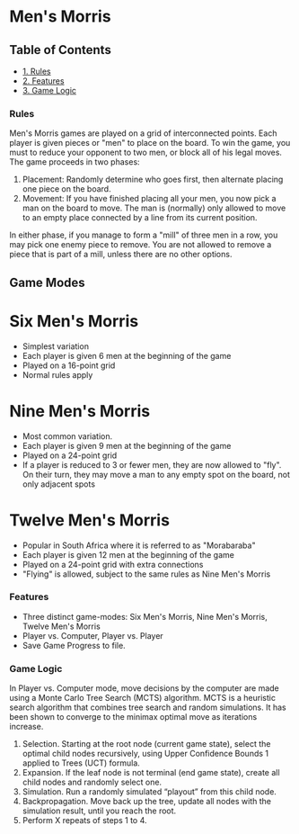 # Men's Morris 


<div id="table-of-contents">
<h2>Table of Contents</h2>
<div id="text-table-of-contents">
<ul>
<li><a href="#sec-1">1. Rules </a></li>
<li><a href="#sec-2">2. Features </a></li>
<li><a href="#sec-3">3. Game Logic </a></li>
</div>
</div>



### Rules<a id="sec-1" name="sec-1"></a>

Men's Morris games are played on a grid of interconnected points. Each player is given pieces or "men" to place on the board. 
To win the game, you must to reduce your opponent to two men, or block all of his legal moves. The game proceeds in two phases:

1. Placement: Randomly determine who goes first, then alternate placing one piece on the board.
2. Movement: If you have finished placing all your men, you now pick a man on the board to move. The man is (normally) only allowed to move to an empty place connected by a line from its current position.

In either phase, if you manage to form a "mill" of three men in a row, you may pick one enemy piece to remove. 
You are not allowed to remove a piece that is part of a mill, unless there are no other options.

## Game Modes
# Six Men's Morris
- Simplest variation
- Each player is given 6 men at the beginning of the game
- Played on a 16-point grid
- Normal rules apply
  
# Nine Men's Morris
- Most common variation.
- Each player is given 9 men at the beginning of the game
- Played on a 24-point grid
- If a player is reduced to 3 or fewer men, they are now allowed to "fly". On their turn, they may move a man to any empty spot on the board, not only adjacent spots

# Twelve Men's Morris
- Popular in South Africa where it is referred to as "Morabaraba"
- Each player is given 12 men at the beginning of the game
- Played on a 24-point grid with extra connections
- "Flying" is allowed, subject to the same rules as Nine Men's Morris

### Features<a id="sec-2" name="sec-2"></a>

- Three distinct game-modes: Six Men's Morris, Nine Men's Morris, Twelve Men's Morris
- Player vs. Computer, Player vs. Player 
- Save Game Progress to file.

### Game Logic <a id="sec-3" name="sec-3"></a>

In Player vs. Computer mode, move decisions by the computer are made using a Monte Carlo Tree Search (MCTS) algorithm. 
MCTS is a heuristic search algorithm that combines tree search and random simulations. 
It has been shown to converge to the minimax optimal move as iterations increase. 

1.	Selection. Starting at the root node (current game state), select the optimal child nodes recursively, using Upper Confidence Bounds 1 applied to Trees (UCT) formula.
2.	Expansion. If the leaf node is not terminal (end game state), create all child nodes and randomly select one. 
3.	Simulation. Run a randomly simulated “playout” from this child node.
4.	Backpropagation. Move back up the tree, update all nodes with the simulation result, until you reach the root. 
5.	Perform X repeats of steps 1 to 4. 

